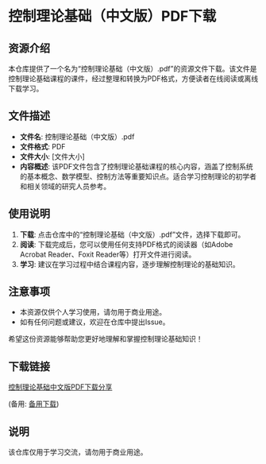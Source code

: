 # 控制理论基础（中文版）PDF下载

## 资源介绍

本仓库提供了一个名为“控制理论基础（中文版）.pdf”的资源文件下载。该文件是控制理论基础课程的课件，经过整理和转换为PDF格式，方便读者在线阅读或离线下载学习。

## 文件描述

- **文件名**: 控制理论基础（中文版）.pdf
- **文件格式**: PDF
- **文件大小**: [文件大小]
- **内容概述**: 该PDF文件包含了控制理论基础课程的核心内容，涵盖了控制系统的基本概念、数学模型、控制方法等重要知识点。适合学习控制理论的初学者和相关领域的研究人员参考。

## 使用说明

1. **下载**: 点击仓库中的“控制理论基础（中文版）.pdf”文件，选择下载即可。
2. **阅读**: 下载完成后，您可以使用任何支持PDF格式的阅读器（如Adobe Acrobat Reader、Foxit Reader等）打开文件进行阅读。
3. **学习**: 建议在学习过程中结合课程内容，逐步理解控制理论的基础知识。

## 注意事项

- 本资源仅供个人学习使用，请勿用于商业用途。
- 如有任何问题或建议，欢迎在仓库中提出Issue。

希望这份资源能够帮助您更好地理解和掌握控制理论基础知识！

## 下载链接
[控制理论基础中文版PDF下载分享](https://pan.quark.cn/s/35d31d6225a6) 

(备用: [备用下载](https://pan.baidu.com/s/1fXd8mLf1p9IpNEf04UClxw?pwd=1234))

## 说明

该仓库仅用于学习交流，请勿用于商业用途。
